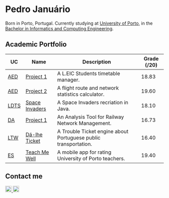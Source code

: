 <h1>Pedro Januário</h1>

Born in Porto, Portugal. Currently studying at <a href="http://up.pt">University of Porto</a>, in the <a href="https://sigarra.up.pt/feup/en/CUR_GERAL.CUR_VIEW?pv_ano_lectivo=2022&pv_origem=CUR&pv_tipo_cur_sigla=L&pv_curso_id=22841">Bachelor in Informatics and Computing Engineering</a>.

<h2>Academic Portfolio</h2>

|UC|Name|Description|Grade (/20)|
|------|-----------|---------------------------------------------------------------------------------------------------------------------------------------------------------------|-------------|
|[AED](https://sigarra.up.pt/feup/en/UCURR_GERAL.FICHA_UC_VIEW?pv_ocorrencia_id=501673)|[Project 1](https://github.com/pedroojanuu/aedproj1)|A L.EIC Students timetable manager.|18.83|
|[AED](https://sigarra.up.pt/feup/en/UCURR_GERAL.FICHA_UC_VIEW?pv_ocorrencia_id=501673)|[Project 2](https://github.com/pedroojanuu/aedproj2)|A flight route and network statistics calculator.|19.60|
|[LDTS](https://sigarra.up.pt/feup/en/UCURR_GERAL.FICHA_UC_VIEW?pv_ocorrencia_id=501676)|[Space Invaders](https://github.com/pedroojanuu/spaceinvaders)|A Space Invaders recriation in Java.|18.10|
|[DA](https://sigarra.up.pt/feup/en/UCURR_GERAL.FICHA_UC_VIEW?pv_ocorrencia_id=501678)|[Project 1](https://github.com/pedroojanuu/daproj1)|An Analysis Tool for Railway Network Management.|16.73|
|[LTW](https://sigarra.up.pt/feup/en/ucurr_geral.ficha_uc_view?pv_ocorrencia_id=501681)|[Dá-lhe Ticket](https://github.com/pedroojanuu/dalheticket)|A Trouble Ticket engine about Portuguese public transportation.|16.40|
|[ES](https://sigarra.up.pt/feup/en/ucurr_geral.ficha_uc_view?pv_ocorrencia_id=501679)|[Teach Me Well](https://github.com/pedroojanuu/teachmewell)|A mobile app for rating University of Porto teachers.|19.40|

<h2>Contact me</h2>

<a href="mailto:up202108768@up.pt">
  <img width=20 title="Email" src="https://upload.wikimedia.org/wikipedia/commons/4/48/Symbol-User-Email-Icon.png"/>
</a>
<a href="https://linkedin.com/in/pedro-januario-352421266">
  <img width=20 title="Linkedin" src="https://upload.wikimedia.org/wikipedia/commons/c/ca/LinkedIn_logo_initials.png"/>
</a>
